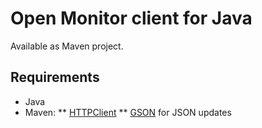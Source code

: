 # Open Monitor client for Java

Available as Maven project.

## Requirements

 * Java
 * Maven:
 ** [HTTPClient](http://hc.apache.org/httpcomponents-client-ga/index.html)
 ** [GSON](https://code.google.com/p/google-gson/) for JSON updates
